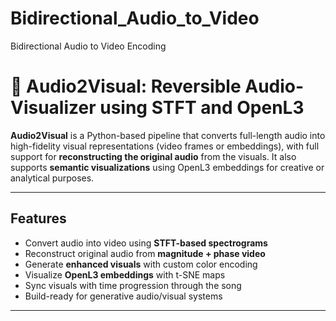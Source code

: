 # Bidirectional_Audio_to_Video
Bidirectional Audio to Video Encoding 


# 🎵 Audio2Visual: Reversible Audio-Visualizer using STFT and OpenL3

**Audio2Visual** is a Python-based pipeline that converts full-length audio into high-fidelity visual representations (video frames or embeddings), with full support for **reconstructing the original audio** from the visuals. It also supports **semantic visualizations** using OpenL3 embeddings for creative or analytical purposes.

---

## Features

- Convert audio into video using **STFT-based spectrograms**
-  Reconstruct original audio from **magnitude + phase video**
-  Generate **enhanced visuals** with custom color encoding
-  Visualize **OpenL3 embeddings** with t-SNE maps
-  Sync visuals with time progression through the song
-  Build-ready for generative audio/visual systems

---

